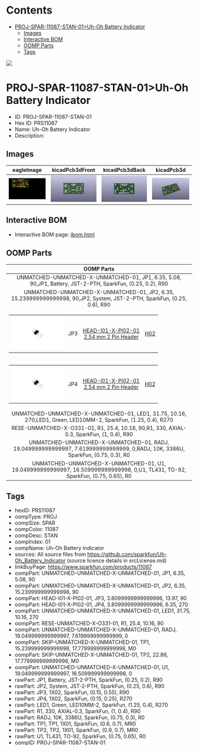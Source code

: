 



Contents
========

* [PROJ-SPAR-11087-STAN-01>Uh-Oh Battery Indicator](#proj-spar-11087-stan-01uh-oh-battery-indicator)
	* [Images](#images)
	* [Interactive BOM](#interactive-bom)
	* [OOMP Parts](#oomp-parts)
	* [Tags](#tags)
  
![][im]
# PROJ-SPAR-11087-STAN-01>Uh-Oh Battery Indicator

- ID: PROJ-SPAR-11087-STAN-01
- Hex ID: PRS11087
- Name: Uh-Oh Battery Indicator
- Description: 

## Images
  
  

|eagleImage|kicadPcb3dFront|kicadPcb3dBack|kicadPcb3d|
| :---: | :---: | :---: | :---: |
|[![eagleImage](eagleImage_140.png)](eagleImage_600.png)|[![kicadPcb3dFront](kicadPcb3dFront_140.png)](kicadPcb3dFront_600.png)|[![kicadPcb3dBack](kicadPcb3dBack_140.png)](kicadPcb3dBack_600.png)|[![kicadPcb3d](kicadPcb3d_140.png)](kicadPcb3d_600.png)|

## Interactive BOM

- Interactive BOM page: [ibom.html](kicad/bom/ibom.html)

## OOMP Parts
  

|OOMP Parts|
| :---: |
|UNMATCHED-UNMATCHED-X-UNMATCHED-01, JP1, 6.35, 5.08, 90,JP1, Battery, JST-2-PTH, SparkFun, (0.25, 0.2), R90|
|UNMATCHED-UNMATCHED-X-UNMATCHED-01, JP2, 6.35, 15.239999999999998, 90,JP2, System, JST-2-PTH, SparkFun, (0.25, 0.6), R90|
|<table><tr><td>![HEAD-I01-X-PI02-01](https://raw.githubusercontent.com/oomlout/oomlout_OOMP_parts/main/HEAD-I01-X-PI02-01/image_140.jpg)</td><td> JP3</td><td>[HEAD-I01-X-PI02-01<br>2.54 mm 2 Pin Header](https://github.com/oomlout/oomlout_OOMP_parts/tree/main/HEAD-I01-X-PI02-01/)</td><td>[H02](https://github.com/oomlout/oomlout_OOMP_parts/tree/main/HEAD-I01-X-PI02-01/)</td></tr></table>|
|<table><tr><td>![HEAD-I01-X-PI02-01](https://raw.githubusercontent.com/oomlout/oomlout_OOMP_parts/main/HEAD-I01-X-PI02-01/image_140.jpg)</td><td> JP4</td><td>[HEAD-I01-X-PI02-01<br>2.54 mm 2 Pin Header](https://github.com/oomlout/oomlout_OOMP_parts/tree/main/HEAD-I01-X-PI02-01/)</td><td>[H02](https://github.com/oomlout/oomlout_OOMP_parts/tree/main/HEAD-I01-X-PI02-01/)</td></tr></table>|
|UNMATCHED-UNMATCHED-X-UNMATCHED-01, LED1, 31.75, 10.16, 270,LED1, Green, LED10MM-2, SparkFun, (1.25, 0.4), R270|
|RESE-UNMATCHED-X-O331-01, R1, 25.4, 10.16, 90,R1, 330, AXIAL-0.3, SparkFun, (1, 0.4), R90|
|UNMATCHED-UNMATCHED-X-UNMATCHED-01, RADJ, 19.049999999999997, 7.619999999999999, 0,RADJ, 10K, 3386U, SparkFun, (0.75, 0.3), R0|
|UNMATCHED-UNMATCHED-X-UNMATCHED-01, U1, 19.049999999999997, 16.509999999999998, 0,U1, TL431, TO-92, SparkFun, (0.75, 0.65), R0|

## Tags

- hexID: PRS11087
- oompType: PROJ
- oompSize: SPAR
- oompColor: 11087
- oompDesc: STAN
- oompIndex: 01
- oompName: Uh-Oh Battery Indicator
- sources: All source files from https://github.com/sparkfun/Uh-Oh_Battery_Indicator (source licence details in srcLicense.md)
- linkBuyPage: https://www.sparkfun.com/products/11087
- oompPart: UNMATCHED-UNMATCHED-X-UNMATCHED-01, JP1, 6.35, 5.08, 90
- oompPart: UNMATCHED-UNMATCHED-X-UNMATCHED-01, JP2, 6.35, 15.239999999999998, 90
- oompPart: HEAD-I01-X-PI02-01, JP3, 3.8099999999999996, 13.97, 90
- oompPart: HEAD-I01-X-PI02-01, JP4, 3.8099999999999996, 6.35, 270
- oompPart: UNMATCHED-UNMATCHED-X-UNMATCHED-01, LED1, 31.75, 10.16, 270
- oompPart: RESE-UNMATCHED-X-O331-01, R1, 25.4, 10.16, 90
- oompPart: UNMATCHED-UNMATCHED-X-UNMATCHED-01, RADJ, 19.049999999999997, 7.619999999999999, 0
- oompPart: SKIP-UNMATCHED-X-UNMATCHED-01, TP1, 15.239999999999998, 17.779999999999998, M0
- oompPart: SKIP-UNMATCHED-X-UNMATCHED-01, TP2, 22.86, 17.779999999999998, M0
- oompPart: UNMATCHED-UNMATCHED-X-UNMATCHED-01, U1, 19.049999999999997, 16.509999999999998, 0
- rawPart: JP1, Battery, JST-2-PTH, SparkFun, (0.25, 0.2), R90
- rawPart: JP2, System, JST-2-PTH, SparkFun, (0.25, 0.6), R90
- rawPart: JP3, 1X02, SparkFun, (0.15, 0.55), R90
- rawPart: JP4, 1X02, SparkFun, (0.15, 0.25), R270
- rawPart: LED1, Green, LED10MM-2, SparkFun, (1.25, 0.4), R270
- rawPart: R1, 330, AXIAL-0.3, SparkFun, (1, 0.4), R90
- rawPart: RADJ, 10K, 3386U, SparkFun, (0.75, 0.3), R0
- rawPart: TP1, TP1, 1X01, SparkFun, (0.6, 0.7), MR0
- rawPart: TP2, TP2, 1X01, SparkFun, (0.9, 0.7), MR0
- rawPart: U1, TL431, TO-92, SparkFun, (0.75, 0.65), R0
- oompID: PROJ-SPAR-11087-STAN-01



[im]: kicadPcb3d_450.png
